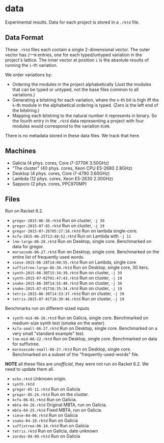 data
====

Experimental results.
Data for each project is stored in a `.rktd` file.


Data Format
-----------

These `.rktd` files each contain a single 2-dimensional vector.
The outer vector has `2**N` entries, one for each typed/untyped variation in the project's lattice.
The inner vector at position `i` is the absolute results of running the `i`-th variation.

We order variations by:
- Ordering the modules in the project alphabetically
  (Just the modules that can be typed or untyped, not the base files common to all variations.)
- Generating a bitstring for each variation, where the `k`-th bit is high iff the `k`-th module
  in the alphabetical ordering is typed. (Zero is the left end of the bitstring.)
- Mapping each bitstring to the natural number it represents in binary.
So the fourth entry in the `.rktd` data representing a project with four modules
would correspond to the variation `0100`.

There is no metadata stored in these data files.
We track that here.


Machines
--------
- Galicia (4 phys. cores, Core i7-3770K 3.50GHz)
- "The cluster" (40 phys. cores, Xeon CPU E5-2680 2.8GHz)
- Desktop (4 phys. cores, Core i7-4790 3.60GHz)
- Lambda (12 phys. cores, Xeon E5-2630 2.30GHz)
- Sapporo (2 phys. cores, PPC970MP)


Files
-----

Run on Racket 6.2.

- `gregor-2015-06-30.rktd` Run on cluster, `-j 39`
- `gregor-2015-07-02.rktd` Run on cluster, `-j 19`
- `gregor-2015-07-26T05:27:18.rktd` Run on lambda single-core.
- `kcfa-2015-06-25T13:48:52.rktd` Run on Lambda with `-j 11`
- `lnm-large-06-28.rktd` Run on Desktop, single core. Benchmarked on data for gregor.
- `morsecode-06-27.rktd` Run on Desktop, single core. Benchmarked on the entire list of frequently used words.
- `sieve-2015-06-28T14:08:55.rktd` Run on Lambda, single core
- `suffixtree-large-06-30.rktd` Run on Desktop, single core, 30 iters.
- `synth-2015-06-30T15:34:39.rktd` Run on cluster, `-j 39`
- `synth-2015-07-02T01:47:43.rktd` Run on cluster, `-j 19`
- `snake-2015-06-30T14:55:40.rktd` Run on cluster, `-j 39`
- `snake-2015-07-01T16:35:34.rktd` Run on cluster, `-j 19`
- `tetris-2015-06-30T14:53:37.rktd` Run on cluster, `-j 39`
- `tetris-2015-07-01T16:39:46.rktd` Run on cluster, `-j 19`

Benchmarks run on different-sized inputs
- `synth-mid-06-26.rktd` Run on Galicia, single core. Benchmarked on medium-size synth test (smoke on the water).
- `kcfa-small-06-27.rktd` Run on Desktop, single core. Benchmarked on a very small "standard example" test.
- `lnm-mid-06-22.rktd` Run on Desktop, single core. Benchmarked on data for suffixtree.
- `moresecode-small-06-27.rktd` Run on Desktop, single core. Benchmarked on a subset of the "frequently-used-words" file.

__NOTE__ all these files are _unofficial_, they were not run on Racket 6.2.
We need to update them all.

- `echo.rktd` Unknown origin.
- `synth.rktd`
- `gregor-05-11.rktd` Run on Galicia
- `gregor-05-24.rktd` Run on the cluster.
- `kcfa-06-01.rktd` Run on Galicia.
- `mbta-04-20.rktd` Original MBTA, run on Galicia.
- `mbta-04-25.rktd` Fixed MBTA, run on Galicia.
- `sieve-04-06.rktd` Run on Galicia
- `snake-04-10.rktd` Run on Galicia
- `suffixtree-06-10.rktd` Run on Galicia
- `tetris.rktd` Run on Galicia, date unknown
- `zordoz-04-09.rktd` Run on Galicia

